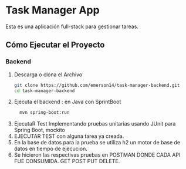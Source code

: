 # Task Manager App 

Esta es una aplicación full-stack para gestionar tareas.

## Cómo Ejecutar el Proyecto

### Backend
1. Descarga o clona el Archivo
   ```bash
   git clone https://github.com/emerson14/task-manager-backend.git
   cd task-manager-backend

3. Ejecuta el backend : en Java con SprintBoot
   ```bash
     mvn spring-boot:run
4. EjecutaR Test Implementando pruebas unitarias usando JUnit para Spring Boot, mockito
5. EJECUTAR TEST con alguna tarea ya creada.
6. En la base de datos para la prueba se utiliza h2 un motor de base de datos en tiempo de ejecucion.
7. Se hicieron las respectivas pruebas en POSTMAN DONDE CADA API FUE CONSUMIDA. GET POST PUT DELETE.

